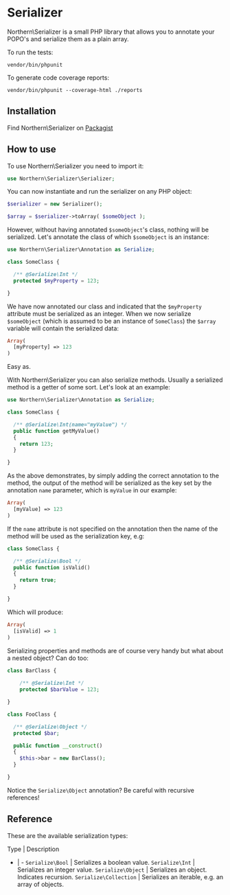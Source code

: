 # Serializer

Northern\Serializer is a small PHP library that allows you to annotate your POPO's and serialize them as a plain array.

To run the tests:

    vendor/bin/phpunit

To generate code coverage reports:

    vendor/bin/phpunit --coverage-html ./reports

## Installation

Find Northern\Serializer on [Packagist](http://www.packagist.com/[todo])

## How to use

To use Northern\Serializer you need to import it:

```PHP
use Northern\Serializer\Serializer;
```

You can now instantiate and run the serializer on any PHP object:

```PHP
$serializer = new Serializer();

$array = $serializer->toArray( $someObject );
```

However, without having annotated `$someObject`'s class, nothing will be serialized. Let's annotate the class of which `$someObject` is an instance:

```PHP
use Northern\Serializer\Annotation as Serialize;

class SomeClass {

  /** @Serialize\Int */
  protected $myProperty = 123;

}
```

We have now annotated our class and indicated that the `$myProperty` attribute must be serialized as an integer. When we now serialize `$someObject` (which is assumed to be an instance of `SomeClass`) the `$array` variable will contain the serialized data:

```PHP
Array(
  [myProperty] => 123
)
```

Easy as.

With Northern\Serializer you can also serialize methods. Usually a serialized method is a getter of some sort. Let's look at an example:

```PHP
use Northern\Serializer\Annotation as Serialize;

class SomeClass {

  /** @Serialize\Int(name="myValue") */
  public function getMyValue()
  {
    return 123;
  }

}
```

As the above demonstrates, by simply adding the correct annotation to the method, the output of the method will be serialized as the key set by the annotation `name` parameter, which is `myValue` in our example:

```PHP
Array(
  [myValue] => 123
)
```

If the `name` attribute is not specified on the annotation then the name of the method will be used as the serialization key, e.g:

```PHP
class SomeClass {

  /** @Serialize\Bool */
  public function isValid()
  {
    return true;
  }

}
```

Which will produce:

```PHP
Array(
  [isValid] => 1
)
```

Serializing properties and methods are of course very handy but what about a nested object? Can do too:

```PHP
class BarClass {
	
	/** @Serialize\Int */
	protected $barValue = 123;

}

class FooClass {

  /** @Serialize\Object */
  protected $bar;

  public function __construct()
  {
    $this->bar = new BarClass();
  }

}
```

Notice the `Serialize\Object` annotation? Be careful with recursive references!

## Reference

These are the available serialization types:

Type | Description
- | -
`Serialize\Bool` | Serializes a boolean value.
`Serialize\Int` | Serializes an integer value.
`Serialize\Object` | Serializes an object. Indicates recursion.
`Serialize\Collection` | Serializes an iterable, e.g. an array of objects.


